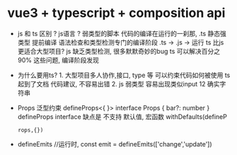 # vue3 + typescript + composition api

- js 和 ts 区别 ?
      js语言 ? 弱类型的脚本 代码的编译在运行的一刹那, 
      .ts 静态强类型 提前编译 语法检查和类型检测专门的编译阶段
      .ts -> .js -> 运行 
      ts 比js 更适合大型项目? js 缺乏类型检测, 很多默默奇妙的bug
      ts 可以解决百分之90% 这些问题, 编译阶段发现
- 为什么要用ts?
      1. 大型项目多人协作,接口, type 等 可以约束代码如何被使用
      ts 起到了文档 代码建议, 不容易出错
      2. js 弱类型 容易出现类似input 12 确实字符串

- Props
      泛型约束 defineProps<{ }>
      interface Props {
            bar?: number
      }
      defineProps<Props>
      interface 缺点是 不支持 默认值, 宏函数 withDefaults(defineP
      
      rops,{})

- defineEmits
//运行时, const emit = defineEmits(['change','update'])  



